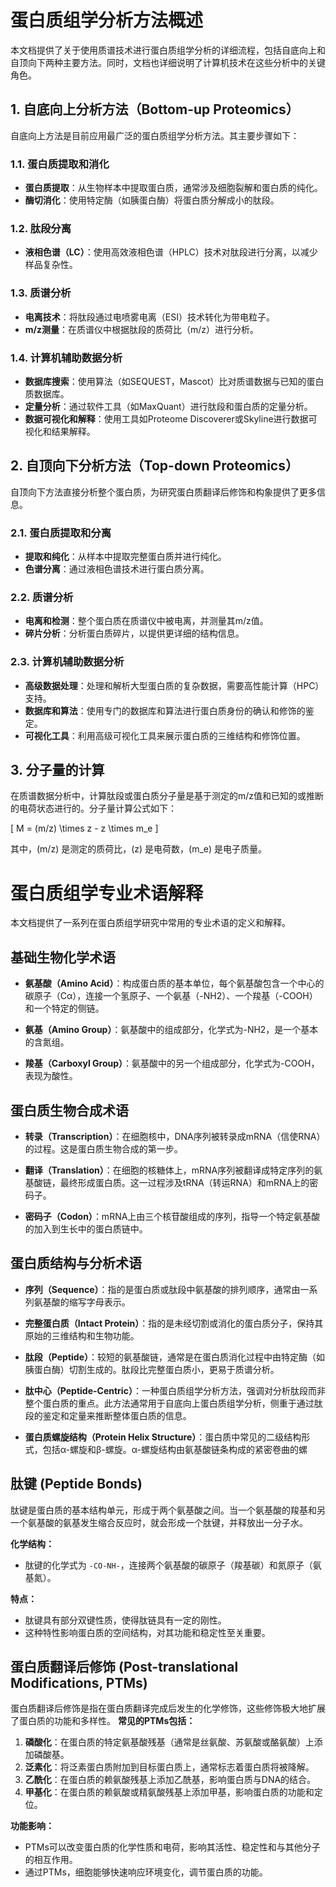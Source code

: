 # 蛋白质组学分析方法概述

本文档提供了关于使用质谱技术进行蛋白质组学分析的详细流程，包括自底向上和自顶向下两种主要方法。同时，文档也详细说明了计算机技术在这些分析中的关键角色。

## 1. 自底向上分析方法（Bottom-up Proteomics）

自底向上方法是目前应用最广泛的蛋白质组学分析方法。其主要步骤如下：

### 1.1. 蛋白质提取和消化

- **蛋白质提取**：从生物样本中提取蛋白质，通常涉及细胞裂解和蛋白质的纯化。
- **酶切消化**：使用特定酶（如胰蛋白酶）将蛋白质分解成小的肽段。

### 1.2. 肽段分离

- **液相色谱（LC）**：使用高效液相色谱（HPLC）技术对肽段进行分离，以减少样品复杂性。

### 1.3. 质谱分析

- **电离技术**：将肽段通过电喷雾电离（ESI）技术转化为带电粒子。
- **m/z测量**：在质谱仪中根据肽段的质荷比（m/z）进行分析。

### 1.4. 计算机辅助数据分析

- **数据库搜索**：使用算法（如SEQUEST，Mascot）比对质谱数据与已知的蛋白质数据库。
- **定量分析**：通过软件工具（如MaxQuant）进行肽段和蛋白质的定量分析。
- **数据可视化和解释**：使用工具如Proteome Discoverer或Skyline进行数据可视化和结果解释。

## 2. 自顶向下分析方法（Top-down Proteomics）

自顶向下方法直接分析整个蛋白质，为研究蛋白质翻译后修饰和构象提供了更多信息。

### 2.1. 蛋白质提取和分离

- **提取和纯化**：从样本中提取完整蛋白质并进行纯化。
- **色谱分离**：通过液相色谱技术进行蛋白质分离。

### 2.2. 质谱分析

- **电离和检测**：整个蛋白质在质谱仪中被电离，并测量其m/z值。
- **碎片分析**：分析蛋白质碎片，以提供更详细的结构信息。

### 2.3. 计算机辅助数据分析

- **高级数据处理**：处理和解析大型蛋白质的复杂数据，需要高性能计算（HPC）支持。
- **数据库和算法**：使用专门的数据库和算法进行蛋白质身份的确认和修饰的鉴定。
- **可视化工具**：利用高级可视化工具来展示蛋白质的三维结构和修饰位置。

## 3. 分子量的计算

在质谱数据分析中，计算肽段或蛋白质分子量是基于测定的m/z值和已知的或推断的电荷状态进行的。分子量计算公式如下：

\[
M = (m/z) \times z - z \times m_e
\]

其中，\(m/z\) 是测定的质荷比，\(z\) 是电荷数，\(m_e\) 是电子质量。



# 蛋白质组学专业术语解释

本文档提供了一系列在蛋白质组学研究中常用的专业术语的定义和解释。

## 基础生物化学术语

- **氨基酸（Amino Acid）**：构成蛋白质的基本单位，每个氨基酸包含一个中心的碳原子（Cα），连接一个氢原子、一个氨基（-NH2）、一个羧基（-COOH）和一个特定的侧链。

- **氨基（Amino Group）**：氨基酸中的组成部分，化学式为-NH2，是一个基本的含氮组。

- **羧基（Carboxyl Group）**：氨基酸中的另一个组成部分，化学式为-COOH，表现为酸性。

## 蛋白质生物合成术语

- **转录（Transcription）**：在细胞核中，DNA序列被转录成mRNA（信使RNA）的过程。这是蛋白质生物合成的第一步。

- **翻译（Translation）**：在细胞的核糖体上，mRNA序列被翻译成特定序列的氨基酸链，最终形成蛋白质。这一过程涉及tRNA（转运RNA）和mRNA上的密码子。

- **密码子（Codon）**：mRNA上由三个核苷酸组成的序列，指导一个特定氨基酸的加入到生长中的蛋白质链中。

## 蛋白质结构与分析术语

- **序列（Sequence）**：指的是蛋白质或肽段中氨基酸的排列顺序，通常由一系列氨基酸的缩写字母表示。

- **完整蛋白质（Intact Protein）**：指的是未经切割或消化的蛋白质分子，保持其原始的三维结构和生物功能。

- **肽段（Peptide）**：较短的氨基酸链，通常是在蛋白质消化过程中由特定酶（如胰蛋白酶）切割生成的。肽段比完整蛋白质小，更易于质谱分析。

- **肽中心（Peptide-Centric）**：一种蛋白质组学分析方法，强调对分析肽段而非整个蛋白质的重点。此方法通常用于自底向上蛋白质组学分析，侧重于通过肽段的鉴定和定量来推断整体蛋白质的信息。

- **蛋白质螺旋结构（Protein Helix Structure）**：蛋白质中常见的二级结构形式，包括α-螺旋和β-螺旋。α-螺旋结构由氨基酸链条构成的紧密卷曲的螺

## 肽键 (Peptide Bonds)

肽键是蛋白质的基本结构单元，形成于两个氨基酸之间。当一个氨基酸的羧基和另一个氨基酸的氨基发生缩合反应时，就会形成一个肽键，并释放出一分子水。

**化学结构：**
- 肽键的化学式为 `-CO-NH-`，连接两个氨基酸的碳原子（羧基碳）和氮原子（氨基氮）。

**特点：**
- 肽键具有部分双键性质，使得肽链具有一定的刚性。
- 这种特性影响蛋白质的空间结构，对其功能和稳定性至关重要。

## 蛋白质翻译后修饰 (Post-translational Modifications, PTMs)

蛋白质翻译后修饰是指在蛋白质翻译完成后发生的化学修饰，这些修饰极大地扩展了蛋白质的功能和多样性。
**常见的PTMs包括：**
1. **磷酸化**：在蛋白质的特定氨基酸残基（通常是丝氨酸、苏氨酸或酪氨酸）上添加磷酸基。
2. **泛素化**：将泛素蛋白质附加到目标蛋白质上，通常标志着蛋白质将被降解。
3. **乙酰化**：在蛋白质的赖氨酸残基上添加乙酰基，影响蛋白质与DNA的结合。
4. **甲基化**：在蛋白质的赖氨酸或精氨酸残基上添加甲基，影响蛋白质的功能和定位。

**功能影响：**
- PTMs可以改变蛋白质的化学性质和电荷，影响其活性、稳定性和与其他分子的相互作用。
- 通过PTMs，细胞能够快速响应环境变化，调节蛋白质的功能。
